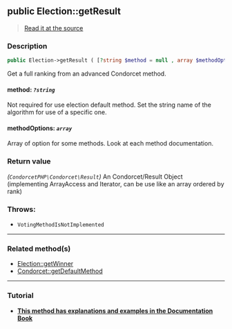 ## public Election::getResult

> [Read it at the source](https://github.com/julien-boudry/Condorcet/blob/master/src/ElectionProcess/ResultsProcess.php#L56)

### Description    

```php
public Election->getResult ( [?string $method = null , array $methodOptions = []] ): CondorcetPHP\Condorcet\Result
```

Get a full ranking from an advanced Condorcet method.
    

#### **method:** *`?string`*   
Not required for use election default method. Set the string name of the algorithm for use of a specific one.    


#### **methodOptions:** *`array`*   
Array of option for some methods. Look at each method documentation.    


### Return value   

*(`CondorcetPHP\Condorcet\Result`)* An Condorcet/Result Object (implementing ArrayAccess and Iterator, can be use like an array ordered by rank)



### Throws:   

* ```VotingMethodIsNotImplemented``` 

---------------------------------------

### Related method(s)      

* [Election::getWinner](/Docs/api-reference/Election%20Class/Election--getWinner.md)    
* [Condorcet::getDefaultMethod](/Docs/api-reference/Condorcet%20Class/Condorcet--getDefaultMethod.md)    

---------------------------------------

### Tutorial

* **[This method has explanations and examples in the Documentation Book](https://www.condorcet.io/3.AsPhpLibrary/6.Results/2.FullRanking)**    
